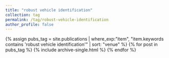 ```yaml
---
title: "robust vehicle identification"
collection: tag
permalink: /tag/robust-vehicle-identification
author_profile: false
---
```

{% assign pubs_tag = site.publications | where_exp:"item", "item.keywords contains 'robust vehicle identification'" | sort: "venue" %}
{% for post in pubs_tag %}
  {% include archive-single.html %}
{% endfor %}
